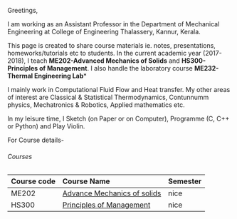 Greetings,

I am working as an Assistant Professor in the Department of Mechanical Engineering at College of Engineering Thalassery, Kannur, Kerala. 

This page is created to share course materials ie. notes, presentations, homeworks/tutorials etc to students. In the current academic year (2017-2018), I teach **ME202-Advanced Mechanics of Solids** and **HS300-Principles of Management**. I also handle the laboratory course **ME232-Thermal Engineering Lab***

I mainly work in Computational Fluid Flow and Heat transfer. My other areas of interest are  Classical & Statistical Thermodynamics, Contunnumm physics, Mechatronics & Robotics,  Applied mathematics etc.

In my leisure time, I Sketch (on Paper or on Computer), Programme (C, C++ or Python) and Play Violin.  

For Course details-

###### [](#header-6)Courses

| Course code  | Course Name                             | Semester  |
|:-------------|:----------------------------------------|:----------|
| ME202        | [Advance Mechanics of solids](page-1)   | nice      |
| HS300        | [Principles of Management](page-2)      | nice      |

